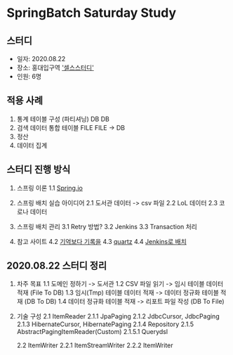# SpringBatch Saturday Study

## 스터디
- 일자: 2020.08.22
- 장소: 홍대입구역 ['셀스스터디'](https://hd.sels.co.kr/)
- 인원: 6명

## 적용 사례
1. 통계 테이블 구성 (파티셔닝) DB                      DB
2. 검색 데이터 통합 테이블    FILE                    FILE        ->      DB
3. 정산
4. 데이터 집계

## 스터디 진행 방식
1. 스프링 이론
    1.1 [Spring.io](https://docs.spring.io/spring-batch/docs/current/reference/html/index.html)

2. 스프링 배치 실습 아이디어
    2.1 도서관 데이터 -> csv 파일
    2.2 LoL 데이터
    2.3 코로나 데이터

3. 스프링 배치 관리
    3.1 Retry 방법?
    3.2 Jenkins
    3.3 Transaction 처리

4. 참고 사이트
    4.2 [기억보다 기록을](https://jojoldu.tistory.com/category/Spring%20Batch)
    4.3 [quartz](https://blog.kingbbode.com/posts/spring-batch-quartz)
    4.4 [Jenkins로 배치](https://jojoldu.tistory.com/313)

## 2020.08.22 스터디 정리
1. 차주 목표
    1.1 도메인 정하기 -> 도서관
    1.2 CSV 파일 읽기 -> 임시 테이블 데이터 적재
        (File To DB)
    1.3 임시(Tmp) 테이블 데이터 적재 -> 데이터 정규화 테이블 적재
        (DB To DB)
    1.4 데이터 정규화 테이블 적재 -> 리포트 파일 작성
        (DB To File)

2. 기술 구성
    2.1 ItemReader
        2.1.1 JpaPaging
        2.1.2 JdbcCursor, JdbcPaging
        2.1.3 HibernateCursor, HibernatePaging
        2.1.4 Repository
        2.1.5 AbstractPagingItemReader(Custom)
            2.1.5.1 Querydsl
            
    2.2 ItemWriter
        2.2.1 ItemStreamWriter
        2.2.2 ItemWriter